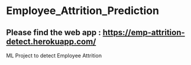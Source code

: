 # Employee_Attrition_Prediction

## Please find the web app : https://emp-attrition-detect.herokuapp.com/

ML Project to detect Employee Attrition
